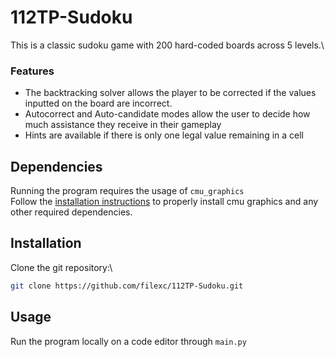 # 112TP-Sudoku

This is a classic sudoku game with 200 hard-coded boards across 5 levels.\
### Features
- The backtracking solver allows the player to be corrected if the values
inputted on the board are incorrect. 
- Autocorrect and Auto-candidate modes allow the user to decide how much
assistance they receive in their gameplay
- Hints are available if there is only one legal value remaining in a cell

## Dependencies
Running the program requires the usage of `cmu_graphics`\
Follow the [installation instructions](https://pypi.org/project/cmu-graphics/)
to properly install cmu graphics and any other required dependencies.

## Installation
Clone the git repository:\
``` bash
git clone https://github.com/filexc/112TP-Sudoku.git
```

## Usage
Run the program locally on a code editor through `main.py`